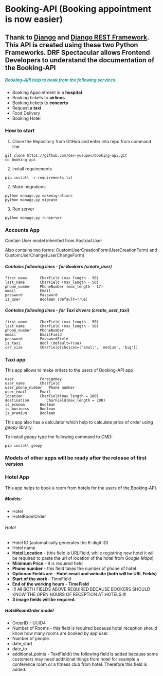 # Booking-API (Booking appointment is now easier)

## Thank to [Django](https://www.djangoproject.com/) and [Django REST Framework](https://www.django-rest-framework.org/). This API is created using these two Python Frameworks. DRF Spectacular allows Frontend Developers to understand the documentation of the Booking-API

<h5 style="color:rgb(30,150,150);">Booking-API help to book from the following services</h5>

- Booking Appointment in a **hospital**
- Booking tickets to **airlines**
- Booking tickets to **concerts**
- Request **a taxi**
- Food Delivery
- Booking Hotel

### How to start

1. Clone the Repository from GitHub and enter into repo from command line

```
git clone https://github.com/dev-yusupov/booking-api.git
cd booking-api
```

2. Install requirements

```
pip install -r requirements.txt
```

2. Make migrations

```
python manage.py makemigrations
python manage.py migrate
```

3. Run server

```
python manage.py runserver
```

### Accounts App

Contain User model inherited from AbstractUser

Also contains two forms: CustomUserCreationForm(UserCreationForm) and CustomUserChange(UserChangeForm)

##### Contains following lines - for Bookers (create_user)

```
first_name      CharField (max_length - 50)
last_name       CharField (max_length - 50)
phone_number    PhoneNumber (max_length - 17)
email           Email
password        Password
is_user         Boolean (default=True)
```

##### Contains following lines - for Taxi drivers (create_user_taxi)

```
first_name      CharField (max_length - 50)
last_name       CharField (max_length - 50)
phone_number    PhoneNumber
email           EmailField
password        PasswordField
is_taxi         Bool (default=True)
car_size        Charfield(choices=['small', 'medium', 'big'])
```

### Taxi app

This app allows to make orders to the users of Booking-API app

```
user            ForeignKey
user_name       Charfield
user_phone_number   Phone number
user_email      Email
location        CharField(max_length = 200)
destination        CharField(max_length = 200)
is_econom       Boolean
is_business     Boolean
is_premium      Boolean
```

This app also has a calculator which help to calculate price of order using <i>geopy</i> library.

To install <i>geopy</i> type the following command to CMD:
```
pip install geopy
```

### Models of other apps will be ready after the release of first version

### Hotel App

This app helps to book a room from hotels for the users of the Booking-API.

##### Models:
 - Hotel
 - HotelRoomOrder

###### Hotel
 - Hotel ID (automatically generates the 6-digit ID)
 - Hotel name
 - <b>Hotel Location</b> - (this field is URLField, while registring new hotel it will be required to paste the url of location of the hotel from <i>Google Maps</i>)
 - <b>Minimum Price</b> - it is required field
 - <b>Phone number</b> - this field takes the number of phone of hotel
 - <b>Optionan Fields are - Hotel email and website (both will be URL Fields)</b>
 - <b>Start of the work </b> - TimeField
 - <b>End of the working hours - TimeField</b>
 - !!! All BOTH FIELDS ABOVE REQUIRED BECAUSE BOOKERS SHOULD KNOW THE OPEN HOURS OF RECEPTION AT HOTELS.!!!
 - <b>3 image fields will be required.</b>

##### HotelRoomOrder model
 - OrderID - UUID4
 - Number of Rooms - this field is required because hotel reception should know how many rooms are booked by app user.
 - Number of people.
 - date_start
 - date_to
 - additional_points - TextField() the following field is added because some customers may need additional things from hotel for example a conference room or a fitness club from hotel. Therefore this field is added.
